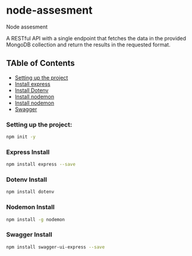 # node-assesment
Node assesment

A RESTful API with a single endpoint that fetches the data in the provided MongoDB collection and return the results in the requested format.

## TAble of Contents
- [Setting up the project](#setting-up)
- [Install express](#express-install)
- [Install Dotenv](#dotenv-install)
- [Install nodemon](#nodemon-install)
- [Install nodemon](#nodemon-install)
- [Swagger ](#swagger-install)




### Setting up the project:
```bash
npm init -y
```
### Express Install
```bash
npm install express --save
```
### Dotenv Install
```bash
npm install dotenv
```
### Nodemon Install
```bash
npm install -g nodemon
```

### Swagger Install
```bash
npm install swagger-ui-express --save
```


